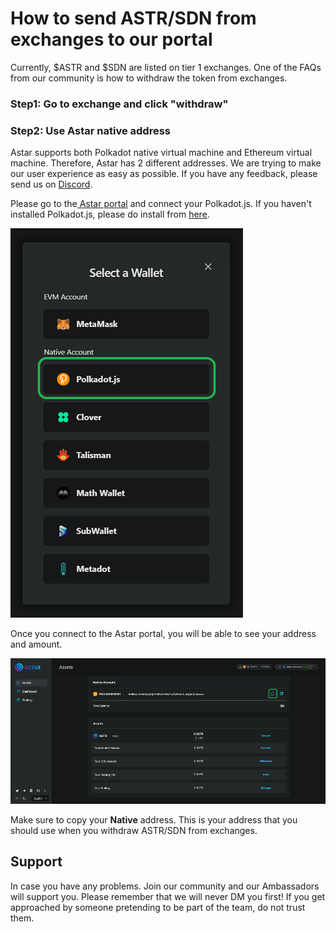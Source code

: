 # How to send ASTR/SDN from exchanges to our portal

Currently, $ASTR and $SDN are listed on tier 1 exchanges. One of the FAQs from our community is how to withdraw the token from exchanges.

### Step1: Go to exchange and click "withdraw"

### Step2: Use Astar native address

Astar supports both Polkadot native virtual machine and Ethereum virtual machine. Therefore, Astar has 2 different addresses. We are trying to make our user experience as easy as possible. If you have any feedback, please send us on [Discord](https://discord.gg/uNUN9Vxak2).&#x20;

Please go to the[ Astar portal](https://portal.astar.network/#/balance/wallet) and connect your Polkadot.js. If you haven't installed Polkadot.js, please do install from [here](https://polkadot.js.org/extension/).

![Select Native Wallet](<../.gitbook/assets/image (121).png>)

Once you connect to the Astar portal, you will be able to see your address and amount.

![Copy Native Address](<../.gitbook/assets/image (131).png>)

Make sure to copy your **Native** address. This is your address that you should use when you withdraw ASTR/SDN from exchanges.

## Support

In case you have any problems. Join our community and our Ambassadors will support you. Please remember that we will never DM you first! If you get approached by someone pretending to be part of the team, do not trust them.

